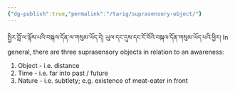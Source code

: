 ```yaml
---
{"dg-publish":true,"permalink":"/tarig/suprasensory-object/"}
---
```


སྤྱིར་བློ་ལ་ལྟོས་པའི་བསྐལ་དོན་ལ་གསུམ་ཡོད་དེ། ཡུལ་དང་དུས་དང་ངོ་བོའི་བསྐལ་དོན་གསུམ་ཡོད་པའི་ཕྱིར།
In general, there are three suprasensory objects in relation to an awareness:
1. Object - i.e. distance
2. Time - i.e. far into past / future
3. Nature - i.e. subtlety; e.g. existence of meat-eater in front


